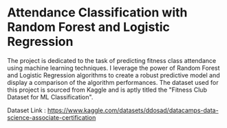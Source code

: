 # Attendance Classification with Random Forest and Logistic Regression

The project is dedicated to the task of predicting fitness class attendance using machine learning techniques. I leverage the power of Random Forest and Logistic Regression algorithms to create a robust predictive model and display a comparison of the algorithm performances. The dataset used for this project is sourced from Kaggle and is aptly titled the "Fitness Club Dataset for ML Classification".

Dataset Link : https://www.kaggle.com/datasets/ddosad/datacamps-data-science-associate-certification
